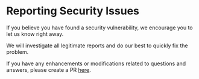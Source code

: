 # Reporting Security Issues

If you believe you have found a security vulnerability, we encourage you to let us know right away.

We will investigate all legitimate reports and do our best to quickly fix the problem.

If you have any enhancements or modifications related to questions and answers, please create a PR [here](https://github.com/offensive-vk/Collection/pr).